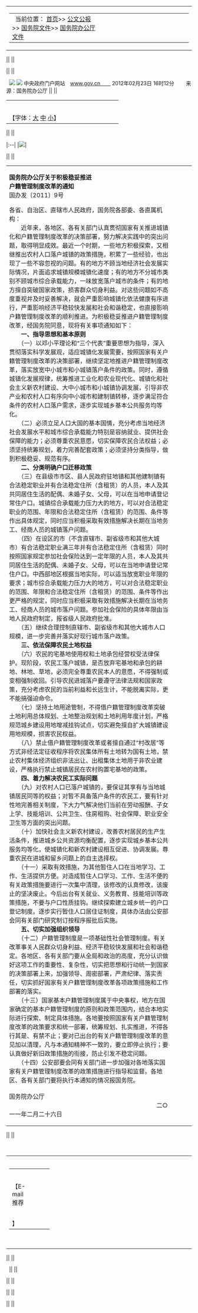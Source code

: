 ---
---

<table>
<colgroup>
<col width="100%" />
</colgroup>
<tbody>
<tr class="odd">
<td align="left"><table>
<colgroup>
<col width="50%" />
<col width="50%" />
</colgroup>
<tbody>
<tr class="odd">
<td align="left"> 
当前位置： <a href="../../../">首页</a>&gt;&gt; <a href="../../index.htm">公文公报</a>&gt;&gt; <a href="../../../zfwj/index.htm">国务院文件</a>&gt;&gt; <a href="../../../zfwj/bgtfw.htm">国务院办公厅文件</a></td>
</tr>
</tbody>
</table></td>
</tr>
</tbody>
</table>

||
||

||
||

 
![](http://imgs.xinhuanet.com/icon/xilan/blank.gif)
![](http://imgs.xinhuanet.com/icon/xilan/blank.gif)
中央政府门户网站　www.gov.cn　　 2012年02月23日 16时12分　　 来源：国务院办公厅
||
||

<table>
<colgroup>
<col width="50%" />
<col width="50%" />
</colgroup>
<tbody>
<tr class="odd">
<td align="left"><table>
<tbody>
<tr class="odd">
</tr>
</tbody>
</table>
【字体：<a href="#">大</a> <a href="#">中</a> <a href="#">小</a>】</td>
</tr>
</tbody>
</table>

||
||

|:--|
|![](http://imgs.xinhuanet.com/icon/xilan/blank.gif)|

||
||

<table>
<colgroup>
<col width="50%" />
<col width="50%" />
</colgroup>
<tbody>
<tr class="odd">
<td align="left"><p><strong>国务院办公厅关于积极稳妥推进<br /> 户籍管理制度改革的通知</strong><br /> 国办发〔2011〕9号</p>
<p>各省、自治区、直辖市人民政府，国务院各部委、各直属机构：<br /> 　　近年来，各地区、各有关部门认真贯彻国家有关推进城镇化和户籍管理制度改革的决策部署，努力解决实践中的突出问题，取得明显成效。最近一个时期，一些地方积极探索，又相继推出农村人口落户城镇的政策措施，积累了一些经验，也出现了一些不容忽视的问题。有的地方不顾当地经济社会发展实际情况，片面追求城镇规模城镇化速度；有的地方不分城市类别不顾城市综合承载能力，一味放宽落户城市的条件；有的地方擅自突破国家政策，损害群众切身利益。对这些问题如不高度重视并及时妥善解决，就会严重影响城镇化依法健康有序进行，严重影响经济平稳较快发展和社会和谐稳定，也直接影响户籍管理制度改革的顺利推进。为积极稳妥推进户籍管理制度改革，经国务院同意，现将有关事项通知如下：<br /> 　　<strong>一、指导思想和基本原则</strong><br /> 　　（一）以邓小平理论和“三个代表”重要思想为指导，深入贯彻落实科学发展观，适应城镇化发展需要，按照国家有关户籍管理制度改革的决策部署，继续坚定地推进户籍管理制度改革，落实放宽中小城市和小城镇落户条件的政策。同时，遵循城镇化发展规律，统筹推进工业化和农业现代化、城镇化和社会主义新农村建设、大中小城市和小城镇协调发展，引导非农产业和农村人口有序向中小城市和建制镇转移，逐步满足符合条件的农村人口落户需求，逐步实现城乡基本公共服务均等化。<br /> 　　（二）必须立足人口大国的基本国情，充分考虑当地经济社会发展水平和城市综合承载能力特别是容纳就业、提供社会保障的能力；必须尊重农民意愿，切实保障农民合法权益；必须坚持统筹规划，着力完善配套政策；必须坚持分类指导，做到积极稳妥、规范有序。<br /> 　　<strong>二、分类明确户口迁移政策</strong><br /> 　　（三）在县级市市区、县人民政府驻地镇和其他建制镇有合法稳定职业并有合法稳定住所（含租赁）的人员，本人及其共同居住生活的配偶、未婚子女、父母，可以在当地申请登记常住户口。城镇综合承载能力压力大的地方，可以对合法稳定职业的范围、年限和合法稳定住所（含租赁）的范围、条件等作出具体规定，同时应当积极采取有效措施解决长期在当地务工、经商人员的城镇落户问题。<br /> 　　（四）在设区的市（不含直辖市、副省级市和其他大城市）有合法稳定职业满三年并有合法稳定住所（含租赁）同时按照国家规定参加社会保险达到一定年限的人员，本人及其共同居住生活的配偶、未婚子女、父母，可以在当地申请登记常住户口。中西部地区根据当地实际，可以适当放宽职业年限的要求；城市综合承载能力压力大的地方，可以对合法稳定职业的范围、年限和合法稳定住所（含租赁）的范围、条件等作出更严格的规定，同时应当积极采取有效措施解决长期在当地务工、经商人员的城市落户问题。参加社会保险的具体年限由当地人民政府制定，报省级人民政府批准。<br /> 　　（五）继续合理控制直辖市、副省级市和其他大城市人口规模，进一步完善并落实好现行城市落户政策。<br /> 　　<strong>三、依法保障农民土地权益</strong><br /> 　　（六）农民的宅基地使用权和土地承包经营权受法律保护。现阶段，农民工落户城镇，是否放弃宅基地和承包的耕地、林地、草地，必须完全尊重农民本人的意愿，不得强制或变相强制收回。引导农民进城落户要遵守法律法规和国家政策，充分考虑农民的当前利益和长远生计，不能脱离实际，更不能搞强迫命令。<br /> 　　（七）坚持土地用途管制，不得借户籍管理制度改革突破土地利用总体规划、土地整治规划和土地利用年度计划，严格规范城乡建设用地增减挂钩试点，切实避免擅自扩大城镇建设用地规模，损害农民权益。<br /> 　　（八）禁止借户籍管理制度改革或者擅自通过“村改居”等方式非经法定征收程序将农民集体所有土地转为国有土地，禁止农村集体经济组织非法出让、出租集体土地用于非农业建设，严格执行禁止城镇居民在农村购置宅基地的政策。<br /> 　　<strong>四、着力解决农民工实际问题</strong><br /> 　　（九）对农村人口已落户城镇的，要保证其享有与当地城镇居民同等的权益；对暂不具备落户条件的农民工，要有针对性地完善相关制度，下大力气解决他们当前在劳动报酬、子女上学、技能培训、公共卫生、住房租购、社会保障、职业安全卫生等方面的突出问题。<br /> 　　（十）加快社会主义新农村建设，改善农村居民的生产生活条件，推进城乡公共资源均衡配置，逐步实现城乡基本公共服务均等化，使城镇化和新农村建设相互促进、协调发展。尊重农民在进城和留乡问题上的自主选择权。<br /> 　　（十一）采取有效措施，为其他暂住人口在当地学习、工作、生活提供方便。对造成暂住人口学习、工作、生活不便的有关政策措施要进行一次集中清理，该修改的认真修改，该废止的坚决废止。今后出台有关就业、义务教育、技能培训等政策措施，不要与户口性质挂钩。继续探索建立城乡统一的户口登记制度。逐步实行暂住人口居住证制度，具体办法由公安部会同有关部门研究制订按程序报批后实施。<br /> 　　<strong>五、切实加强组织领导</strong><br /> 　　（十二）户籍管理制度是一项基础性社会管理制度。有关改革事关人民群众切身利益、经济平稳较快发展和社会和谐稳定。各地区、各有关部门要从全局和政治的高度，充分认识做好这项工作的重要性、复杂性，切实把思想和行动统一到国家的决策部署上来，加强领导、周密部署，严肃纪律、落实责任，切实抓好国家有关户籍管理制度改革各项政策措施和工作部署的落实。<br /> 　　（十三）国家基本户籍管理制度属于中央事权，地方在国家确定的基本户籍管理制度的原则和政策范围内，结合本地实际进行探索、制定具体措施。各地要按照国家有关户籍管理制度改革的政策要求和统一部署，统筹规划、扎实推进，不得各行其是、有禁不止；要对已出台的有关户籍管理制度改革的意见加以清理，凡与本通知精神不一致的，要立即停止执行；要认真做好新旧政策措施的衔接，防止引发不稳定问题。<br /> 　　（十四）公安部要会同有关部门进一步加强对各地落实国家有关户籍管理制度改革的政策措施进行指导和监督。各地区、各有关部门要将执行本通知的情况报国务院。<br /> 　　　　　　　　　　　　　　　　　　　　　　　　　　　 国务院办公厅<br /> 　　　　　　　　　　　　　　　　　　　　　　　　　二○一一年二月二十六日</p></td>
</tr>
</tbody>
</table>

||
||

 
 
<table>
<colgroup>
<col width="25%" />
<col width="25%" />
<col width="25%" />
<col width="25%" />
</colgroup>
<tbody>
<tr class="odd">
<td align="left"><table>
<tbody>
<tr class="odd">
</tr>
</tbody>
</table>
<table>
<colgroup>
<col width="25%" />
<col width="25%" />
<col width="25%" />
<col width="25%" />
</colgroup>
<tbody>
<tr class="odd">
<td align="left"><table>
<tbody>
<tr class="odd">
</tr>
</tbody>
</table>
【E-mail推荐
<table>
<tbody>
<tr class="odd">
</tr>
</tbody>
</table>
】</td>
</tr>
</tbody>
</table>
<table>
<tbody>
<tr class="odd">
</tr>
</tbody>
</table>
<table>
<tbody>
<tr class="odd">
</tr>
</tbody>
</table></td>
</tr>
</tbody>
</table>

||
||

 
||
||

||
||

||
||

||
||


